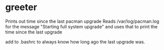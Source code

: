 # greeter
Prints out time since the last pacman upgrade
Reads /var/log/pacman.log for the message "Starting full system upgrade" and uses that to print the time since the last upgrade

add to .bashrc to always know how long ago the last upgrade was.
